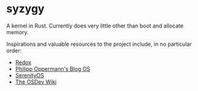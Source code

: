 # syzygy
A kernel in Rust. Currently does very little other than boot and allocate memory.

Inspirations and valuable resources to the project include, in no particular order:
* [Redox](https://www.redox-os.org/)
* [Philipp Oppermann's Blog OS](https://os.phil-opp.com/)
* [SerenityOS](http://serenityos.org/)
* [The OSDev Wiki](https://wiki.osdev.org/Main_Page)
